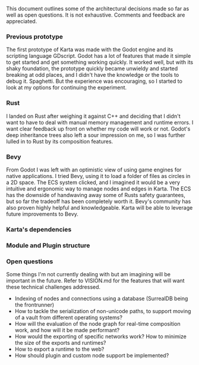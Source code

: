 This document outlines some of the architectural decisions made so far as well as open questions. It is not exhaustive. Comments and feedback are appreciated. 

### Previous prototype
The first prototype of Karta was made with the Godot engine and its scripting language GDscript. Godot has a lot of features that made it simple to get started and get something working quickly. It worked well, but with its shaky foundation, the prototype quickly became unwieldy and started breaking at odd places, and I didn't have the knowledge or the tools to debug it. Spaghetti. But the experience was encouraging, so I started to look at my options for continuing the experiment.

### Rust
I landed on Rust after weighing it against C++ and deciding that I didn't want to have to deal with manual memory management and runtime errors. I want clear feedback up front on whether my code will work or not. Godot's deep inheritance trees also left a sour impression on me, so I was further lulled in to Rust by its composition features. 

### Bevy
From Godot I was left with an optimistic view of using game engines for native applications. I tried Bevy, using it to load a folder of files as circles in a 2D space. The ECS system clicked, and I imagined it would be a very intuitive and ergonomic way to manage nodes and edges in Karta. The ECS has the downside of handwaving away some of Rusts safety guarantees, but so far the tradeoff has been completely worth it. Bevy's community has also proven highly helpful and knowledgeable. Karta will be able to leverage future improvements to Bevy. 

### Karta's dependencies

### Module and Plugin structure

### Open questions
Some things I'm not currently dealing with but am imagining will be important in the future. Refer to VISION.md for the features that will want these technical challenges addressed. 

* Indexing of nodes and connections using a database (SurrealDB being the frontrunner)
* How to tackle the serialization of non-unicode paths, to support moving of a vault from different operating systems?
* How will the evaluation of the node graph for real-time composition work, and how will it be made performant?
* How would the exporting of specific networks work? How to minimize the size of the exports and runtimes? 
* How to export a runtime to the web?
* How should plugin and custom node support be implemented? 

